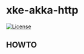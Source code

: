 xke-akka-http
=========================

[![License][license-badge]][license-url]

## HOWTO

[license-badge]: https://img.shields.io/badge/License-Apache%202-blue.svg?style=flat-square
[license-url]: LICENSE.txt
